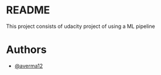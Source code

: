 # README #
This project consists of udacity project of using a ML pipeline

# Authors

- [@averma12](https://www.github.com/averma12)